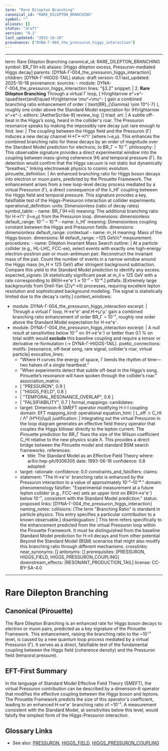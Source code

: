 ```yaml
---
term: "Rare Dilepton Branching"
canonical_id: "RARE_DILEPTON_BRANCHING"
symbol: ""
aliases: []
status: "draft"
version: "0.1"
last_updated: "2025-10-18"
provenance: ["DYNA-Γ-004_the_pressuron_higgs_interaction"]
---
```


---
term: Rare Dilepton Branching
canonical_id: RARE_DILEPTON_BRANCHING
symbol: BR_Γ(H→ll)
aliases: [Higgs dilepton excess, Pressuron-mediated Higgs decay]
parents: [DYNA-Γ-004_the_pressuron_higgs_interaction]
children: [DYNA-Γ-HIGGS-TAIL]
status: draft
version: 0.1
last_updated: 2025-10-18
provenance:
  sources:
    - module: DYNA-Γ-004_the_pressuron_higgs_interaction
      lines: "§3.2"
      snippet: |
        2. **Rare Dilepton Branching**
           Through a virtual Γ loop,
           [
           H\rightarrow e^+e^- \quad\text{and}\quad H\rightarrow \mu^+\mu^-
           ]
           gain a combined branching ratio enhancement of order
           ( \text{BR}_{\Gamma} \sim 10^{-7} ),
           roughly one order above the Standard Model expectation for (H\rightarrow e^+e^-).
  editors: [AetherScribe-9]
  review_log: []
triad:
  art: |
    A subtle off-beat in the Higgs’s song, heard in the collider's roar. The Pressuron resonance speaks by making the impossibly rare decay just rare enough to find.
  law: |
    The coupling between the Higgs field and the Pressuron (Γ) induces a new decay channel H→Γ*→l⁺l⁻ (where l=e,μ). This enhances the combined branching ratio for these decays by an order of magnitude over the Standard Model prediction for electrons, to BR_Γ ~ 10⁻⁷.
  philosophy: |
    This observable signature provides a direct experimental window into the coupling between mass-giving coherence (H) and temporal pressure (Γ). Its detection would confirm that the Higgs vacuum is not static but dynamically "breathes," linking electroweak physics to cosmic evolution.
pirouette_definition: |
  An enhanced branching ratio for Higgs boson decays into electron or muon pairs, predicted by the Pirouette Framework. The enhancement arises from a new loop-level decay process mediated by a virtual Pressuron (Γ), a direct consequence of the λ_HΓ coupling between the Higgs field and temporal pressure. This signature provides a key, falsifiable test of the Higgs-Pressuron interaction at collider experiments.
operational_definition:
  units: Dimensionless (ratio of decay rates)
  symbol_table:
    - name: BR_Γ(H→ll)
      meaning: The additional branching ratio for H→l⁺l⁻ (l=e,μ) from the Pressuron loop.
      dimensions: dimensionless
      default_range: 10⁻⁷ – 10⁻⁶
    - name: λ_HΓ
      meaning: Dimensionless coupling constant between the Higgs and Pressuron fields.
      dimensions: dimensionless
      default_range: contextual
    - name: m_H
      meaning: Mass of the Higgs boson.
      dimensions: M
      default_range: ~125 GeV/c²
  measurement:
    procedures:
      - name: Dilepton Invariant Mass Search
        outline: |
          At a particle collider (e.g., HL-LHC, FCC-ee), select events with exactly one high-energy electron-positron pair or muon-antimuon pair. Reconstruct the invariant mass of the pair. Count the number of events in a narrow window around the Higgs mass (m_H ≈ 125 GeV) after stringent background subtraction. Compare this yield to the Standard Model prediction to identify any excess.
        expected_signals: [A statistically significant peak at m_ll ≈ 125 GeV with a rate corresponding to BR(H→e⁺e⁻) ≈ 10⁻⁷ – 10⁻⁶.]
        pitfalls: [Extremely large backgrounds from Drell-Yan (Z/γ*→ll) processes, requiring excellent lepton resolution and sophisticated background modeling. The signal is statistically limited due to the decay's rarity.]
context_windows:
  - module: DYNA-Γ-004_the_pressuron_higgs_interaction
    excerpt: |
      Through a virtual Γ loop, H→e⁺e⁻ and H→μ⁺μ⁻ gain a combined branching ratio enhancement of order BR_Γ ~ 10⁻⁷, roughly one order above the Standard Model expectation for H→e⁺e⁻.
  - module: DYNA-Γ-004_the_pressuron_higgs_interaction
    excerpt: |
      A null result at sensitivities below 10⁻⁷ on (H→e⁺e⁻) or better than 0.1 % on total width would **exclude** this baseline coupling and require a tensor or derivative re-formulation (→ DYNA-Γ-HIGGS-TAIL).
poetic_connections:
  motifs: [resonance, off-beat song, rare signal, collider's roar, virtual particle]
  evocative_lines:
    - "Where H curves the energy of space, Γ bends the rhythm of time—two halves of a single heartbeat."
    - "When experiments detect that subtle off-beat in the Higgs’s song, Pirouette’s resonance will have spoken through the collider’s roar."
  association_matrix:
    - [ "PRESSURON", 0.9 ]
    - [ "HIGGS_FIELD", 0.8 ]
    - [ "TEMPORAL_RESONANCE_OVERLAP", 0.6 ]
    - [ "FALSIFIABILITY", 0.7 ]
formal_mappings:
  candidates:
    - target: Dimension-6 SMEFT operator modifying H-l-l coupling
      domain: EFT
      mapping_kind: operational
      equation_hint: |
        L_eff ⊃ C_Hl / Λ² (H†H)(l̄γμl)
      justification: |
        Integrating out the virtual Pressuron in the loop diagram generates an effective field theory operator that couples the Higgs bilinear directly to the lepton current. The Pirouette prediction for BR_Γ fixes the size of the Wilson coefficient C_Hl relative to the new physics scale Λ. This provides a direct bridge between the Pirouette model and standard BSM search frameworks.
      references:
        - title: The Standard Model as an Effective Field Theory
          where: arXiv:hep-ph/9306305
          date: 1993-06-18
      confidence: 0.8
  adopted:
    - target:
      rationale:
      confidence: 0.0
constraints_and_falsifiers:
  claims:
    - statement: "The H→e⁺e⁻ branching ratio is enhanced by the Pressuron interaction to a value of approximately 10⁻⁷–10⁻⁶."
      domain: phenomenology
      falsifier: "Experimental measurement at a future lepton collider (e.g., FCC-ee) sets an upper limit on BR(H→e⁺e⁻) below 10⁻⁷, consistent with the Standard Model prediction."
      status: proposed
      links: [DYNA-Γ-004_the_pressuron_higgs_interaction]
naming_notes:
  collisions: [The term "Branching Ratio" is standard in particle physics. This entry specifies a particular contribution to a known observable.]
  disambiguation: |
    This term refers specifically to the enhancement predicted from the virtual Pressuron loop within the Pirouette Framework. It must be distinguished from the baseline Standard Model prediction for H→ll decays and from other potential Beyond the Standard Model (BSM) scenarios that might also modify this branching ratio through different mechanisms.
crosslinks:
  near_synonyms: []
  antonyms: []
  prerequisites: [PRESSURON, HIGGS_FIELD, HIGGS_PRESSURON_COUPLING]
  downstream_effects: [RESONANT_PRODUCTION_TAIL]
license: CC-BY-SA-4.0
---

# Rare Dilepton Branching

## Canonical (Pirouette)
The Rare Dilepton Branching is an enhanced rate for Higgs boson decays to electron or muon pairs, predicted as a key signature of the Pirouette Framework. This enhancement, raising the branching ratio to the ~10⁻⁷ level, is caused by a new quantum loop process mediated by a virtual Pressuron (Γ). It serves as a direct, falsifiable test of the fundamental coupling between the Higgs field (coherence density) and the Pressuron field (temporal pressure).

## EFT-First Summary
In the language of Standard Model Effective Field Theory (SMEFT), the virtual Pressuron contribution can be described by a dimension-6 operator that modifies the effective coupling between the Higgs boson and leptons. The Pirouette Framework predicts the size of this operator's coefficient, leading to an enhanced H→e⁺e⁻ branching ratio of ~10⁻⁷. A measurement consistent with the Standard Model, at sensitivities below this level, would falsify the simplest form of the Higgs-Pressuron interaction.

## Glossary Links
- See also: [PRESSURON](./PRESSURON.md), [HIGGS_FIELD](./HIGGS_FIELD.md), [HIGGS_PRESSURON_COUPLING](./HIGGS_PRESSURON_COUPLING.md)